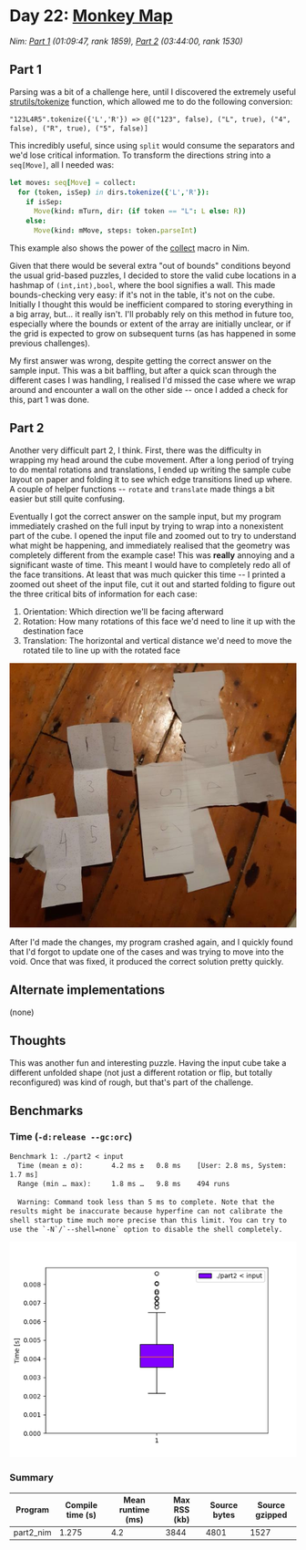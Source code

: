 # Day 22: [Monkey Map](https://adventofcode.com/2022/day/22)
*Nim: [Part 1](https://github.com/DestyNova/advent_of_code_2022/blob/main/22/part1.nim) (01:09:47, rank 1859), [Part 2](https://github.com/DestyNova/advent_of_code_2022/blob/main/22/part2.nim) (03:44:00, rank 1530)*

## Part 1

Parsing was a bit of a challenge here, until I discovered the extremely useful [strutils/tokenize](https://nim-lang.org/docs/strutils.html#tokenize.i%2Cstring%2Cset%5Bchar%5D) function, which allowed me to do the following conversion:

```
"123L4R5".tokenize({'L','R'}) => @[("123", false), ("L", true), ("4", false), ("R", true), ("5", false)]

```

This incredibly useful, since using `split` would consume the separators and we'd lose critical information. To transform the directions string into a `seq[Move]`, all I needed was:

```nim
let moves: seq[Move] = collect:
  for (token, isSep) in dirs.tokenize({'L','R'}):
    if isSep:
      Move(kind: mTurn, dir: (if token == "L": L else: R))
    else:
      Move(kind: mMove, steps: token.parseInt)
```

This example also shows the power of the [collect](https://nim-lang.org/docs/sugar.html#collect.m%2Cuntyped) macro in Nim.

Given that there would be several extra "out of bounds" conditions beyond the usual grid-based puzzles, I decided to store the valid cube locations in a hashmap of `(int,int),bool`, where the bool signifies a wall. This made bounds-checking very easy: if it's not in the table, it's not on the cube. Initially I thought this would be inefficient compared to storing everything in a big array, but... it really isn't. I'll probably rely on this method in future too, especially where the bounds or extent of the array are initially unclear, or if the grid is expected to grow on subsequent turns (as has happened in some previous challenges).

My first answer was wrong, despite getting the correct answer on the sample input. This was a bit baffling, but after a quick scan through the different cases I was handling, I realised I'd missed the case where we wrap around and encounter a wall on the other side -- once I added a check for this, part 1 was done.

## Part 2

Another very difficult part 2, I think. First, there was the difficulty in wrapping my head around the cube movement. After a long period of trying to do mental rotations and translations, I ended up writing the sample cube layout on paper and folding it to see which edge transitions lined up where. A couple of helper functions -- `rotate` and `translate` made things a bit easier but still quite confusing.

Eventually I got the correct answer on the sample input, but my program immediately crashed on the full input by trying to wrap into a nonexistent part of the cube.
I opened the input file and zoomed out to try to understand what might be happening, and immediately realised that the geometry was completely different from the example case! This was __really__ annoying and a significant waste of time. This meant I would have to completely redo all of the face transitions. At least that was much quicker this time -- I printed a zoomed out sheet of the input file, cut it out and started folding to figure out the three critical bits of information for each case:

1. Orientation: Which direction we'll be facing afterward
2. Rotation: How many rotations of this face we'd need to line it up with the destination face
3. Translation: The horizontal and vertical distance we'd need to move the rotated tile to line up with the rotated face

![Photo of my printed full input file and sample input, cut for folding into cubes](cube-sheets.jpg)

After I'd made the changes, my program crashed again, and I quickly found that I'd forgot to update one of the cases and was trying to move into the void. Once that was fixed, it produced the correct solution pretty quickly.

## Alternate implementations

(none)

## Thoughts

This was another fun and interesting puzzle. Having the input cube take a different unfolded shape (not just a different rotation or flip, but totally reconfigured) was kind of rough, but that's part of the challenge.

## Benchmarks

### Time (`-d:release --gc:orc`)

```
Benchmark 1: ./part2 < input
  Time (mean ± σ):       4.2 ms ±   0.8 ms    [User: 2.8 ms, System: 1.7 ms]
  Range (min … max):     1.8 ms …   9.8 ms    494 runs
 
  Warning: Command took less than 5 ms to complete. Note that the results might be inaccurate because hyperfine can not calibrate the shell startup time much more precise than this limit. You can try to use the `-N`/`--shell=none` option to disable the shell completely.
```

![Boxplot of runtime benchmark results](runtime.png)

### Summary

Program             | Compile time (s) | Mean runtime (ms) | Max RSS (kb) | Source bytes | Source gzipped
---                 | ---              | ---               | ---          | ---          | ---
part2_nim           | 1.275            | 4.2               | 3844         | 4801         | 1527
